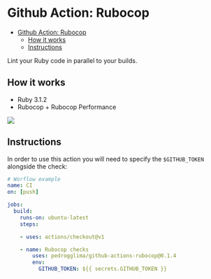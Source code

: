 # Github Action: Rubocop

- [Github Action: Rubocop](#github-action-rubocop)
  - [How it works](#how-it-works)
  - [Instructions](#instructions)

Lint your Ruby code in parallel to your builds.

## How it works

- Ruby 3.1.2
- Rubocop + Rubocop Performance

![](screenshots/annotations.png)

## Instructions

In order to use this action you will need to specify the `$GITHUB_TOKEN` alongside the check:

```yaml
# Worflow example
name: CI
on: [push]

jobs:
  build:
    runs-on: ubuntu-latest
    steps:

    - uses: actions/checkout@v1

    - name: Rubocop checks
        uses: pedrogglima/github-actions-rubocop@0.1.4
        env:
          GITHUB_TOKEN: ${{ secrets.GITHUB_TOKEN }}
```
